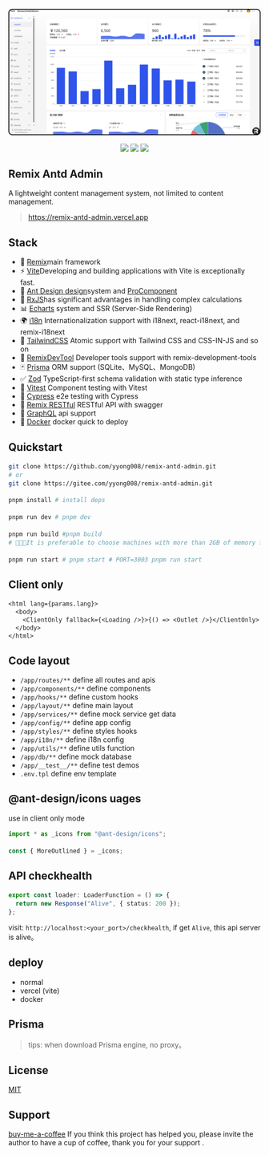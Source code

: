 ![](./public/images/admin.png)

<p align="center">
  <img src="https://img.shields.io/github/stars/yyong008/remix-antd-admin.svg" />
  <img src="https://img.shields.io/github/forks/yyong008/remix-antd-admin.svg" />
  <img src="https://img.shields.io/github/issues/yyong008/remix-antd-admin.svg" />
</p>

## Remix Antd Admin

A lightweight content management system, not limited to content management.

> https://remix-antd-admin.vercel.app

## Stack

- 🌟 [Remix](https://remix.run/docs/en/main)main framework
- ⚡️ [Vite](https://vitejs.dev/guide/#scaffolding-your-first-vite-project)Developing and building applications with Vite is exceptionally fast.
- 🏰 [Ant Design design](https://ant.design/)system and [ProComponent](https://procomponents.ant.design/en-US/docs)
- 🚀 [RxJS](https://rxjs.dev/guide/overview)has significant advantages in handling complex calculations
- 📊 [Echarts](https://echartsjs.com/index.html) system and SSR (Server-Side Rendering)
- 🌍 [i18n](https://www.i18next.com/) Internationalization support with i18next, react-i18next, and remix-i18next
- 🌈 [TailwindCSS](https://tailwindcss.com/docs/installation) Atomic support with Tailwind CSS and CSS-IN-JS and so on
- 🧰 [RemixDevTool](https://remix-development-tools.fly.dev/) Developer tools support with remix-development-tools
- 🃏 [Prisma](https://www.prisma.io/docs/getting-started) ORM support (SQLite、MySQL、MongoDB)
- ✅ [Zod](https://zod.dev/) TypeScript-first schema validation with static type inference
- 🧪 [Vitest](https://vitest.dev/) Component testing with Vitest
- 🐸 [Cypress](https://docs.cypress.io/) e2e testing with Cypress
- 🎯 [Remix RESTful](https://remix.run/docs/en/main/guides/bff) RESTful API with swagger
- 🍭 [GraphQL](https://graphql.org/) api support
- 🐳 [Docker](https://www.docker.com/) docker quick to deploy

## Quickstart

```sh
git clone https://github.com/yyong008/remix-antd-admin.git
# or
git clone https://gitee.com/yyong008/remix-antd-admin.git

pnpm install # install deps

pnpm run dev # pnpm dev

pnpm run build #pnpm build
# 💌💌💌It is preferable to choose machines with more than 2GB of memory for packaging, with a recommendation of 4GB.

pnpm run start # pnpm start # PORT=3003 pnpm run start
```

## Client only

```tsx
<html lang={params.lang}>
  <body>
    <ClientOnly fallback={<Loading />}>{() => <Outlet />}</ClientOnly>
  </body>
</html>
```

## Code layout

- `/app/routes/**` define all routes and apis
- `/app/components/**` define components
- `/app/hooks/**` define custom hooks
- `/app/layout/**` define main layout
- `/app/services/**` define mock service get data
- `/app/config/**` define app config
- `/app/styles/**` define styles hooks
- `/app/i18n/**` define i18n config
- `/app/utils/**` define utils function
- `/app/db/**` define mock database
- `/app/__test__/**` define test demos
- `.env.tpl` define env template

## @ant-design/icons uages

use in client only mode

```ts
import * as _icons from "@ant-design/icons";

const { MoreOutlined } = _icons;
```

## API checkhealth

```ts
export const loader: LoaderFunction = () => {
  return new Response("Alive", { status: 200 });
};
```

visit: `http://localhost:<your_port>/checkhealth`, if get `Alive`, this api server is alive。

## deploy

- normal
- vercel (vite)
- docker

## Prisma

>tips: when download Prisma engine,  no proxy。

## License

[MIT](./LICENSE)

## Support

[buy-me-a-coffee](https://github.com/yyong008/buy-me-a-coffee) If you think this project has helped you, please invite the author to have a cup of coffee, thank you for your support .
